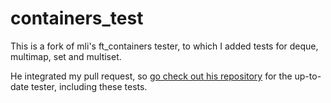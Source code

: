 # containers_test

This is a fork of mli's ft_containers tester, to which I added tests for deque, multimap, set and multiset.

He integrated my pull request, so [go check out his repository](https://github.com/mli42/containers_test) for the up-to-date tester, including these tests.
